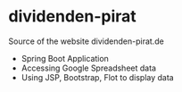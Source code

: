 # dividenden-pirat
Source of the website dividenden-pirat.de


- Spring Boot Application
- Accessing Google Spreadsheet data
- Using JSP, Bootstrap, Flot to display data
